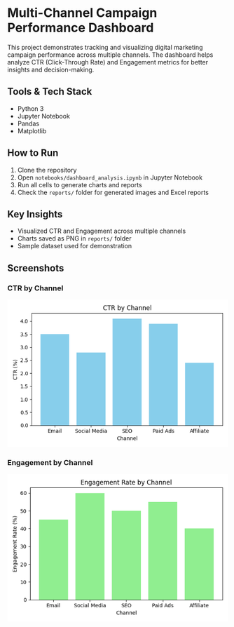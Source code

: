 # Multi-Channel Campaign Performance Dashboard

This project demonstrates tracking and visualizing digital marketing campaign performance across multiple channels. The dashboard helps analyze CTR (Click-Through Rate) and Engagement metrics for better insights and decision-making.

## Tools & Tech Stack
- Python 3
- Jupyter Notebook
- Pandas
- Matplotlib

## How to Run
1. Clone the repository
2. Open `notebooks/dashboard_analysis.ipynb` in Jupyter Notebook
3. Run all cells to generate charts and reports
4. Check the `reports/` folder for generated images and Excel reports

## Key Insights
- Visualized CTR and Engagement across multiple channels
- Charts saved as PNG in `reports/` folder
- Sample dataset used for demonstration

## Screenshots
### CTR by Channel
![CTR by Channel](reports/ctr_by_channel.png)

### Engagement by Channel
![Engagement by Channel](reports/engagement_by_channel.png)

